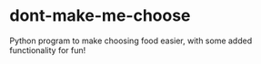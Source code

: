 # dont-make-me-choose
Python program to make choosing food easier, with some added functionality for fun!
